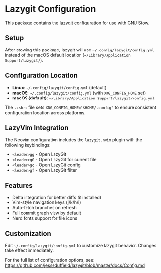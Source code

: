 # Lazygit Configuration

This package contains the lazygit configuration for use with GNU Stow.

## Setup

After stowing this package, lazygit will use `~/.config/lazygit/config.yml` instead of the macOS default location (`~/Library/Application Support/lazygit/`).

## Configuration Location

- **Linux**: `~/.config/lazygit/config.yml` (default)
- **macOS**: `~/.config/lazygit/config.yml` (with `XDG_CONFIG_HOME` set)
- **macOS (default)**: `~/Library/Application Support/lazygit/config.yml`

The `.zshrc` file sets `XDG_CONFIG_HOME="$HOME/.config"` to ensure consistent configuration location across platforms.

## LazyVim Integration

The Neovim configuration includes the `lazygit.nvim` plugin with the following keybindings:

- `<leader>gg` - Open LazyGit
- `<leader>gG` - Open LazyGit for current file
- `<leader>gc` - Open LazyGit config
- `<leader>gf` - Open LazyGit filter

## Features

- Delta integration for better diffs (if installed)
- Vim-style navigation keys (j/k/h/l)
- Auto-fetch branches on refresh
- Full commit graph view by default
- Nerd fonts support for file icons

## Customization

Edit `~/.config/lazygit/config.yml` to customize lazygit behavior. Changes take effect immediately.

For the full list of configuration options, see: https://github.com/jesseduffield/lazygit/blob/master/docs/Config.md